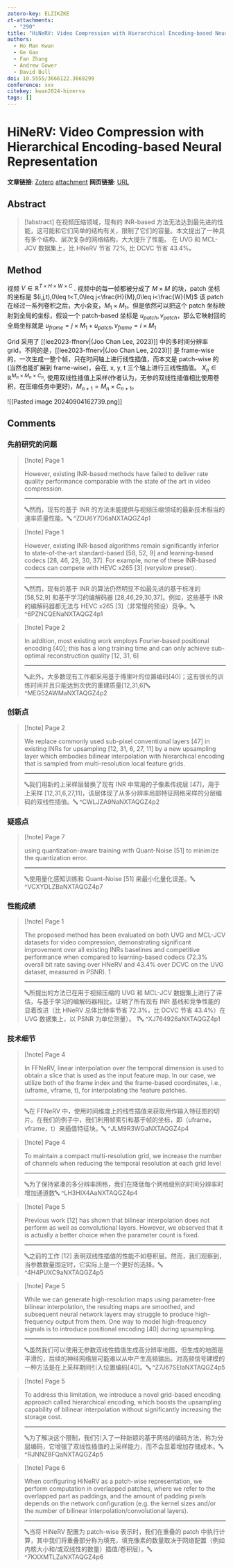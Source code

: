 ```yaml
---
zotero-key: ELZIKZKE
zt-attachments:
  - "290"
title: "HiNeRV: Video Compression with Hierarchical Encoding-based Neural Representation"
authors:
  - Ho Man Kwan
  - Ge Gao
  - Fan Zhang
  - Andrew Gower
  - David Bull
doi: 10.5555/3666122.3669299
conference: xxx
citekey: kwan2024-hinerva
tags: []
---
```

# HiNeRV: Video Compression with Hierarchical Encoding-based Neural Representation

**文章链接**: [Zotero](zotero://select/library/items/ELZIKZKE) [attachment](<file:///home/ilot/Zotero/storage/NXTAQGZ4/Kwan%20%E7%AD%89%20-%202024%20-%20HiNeRV%20Video%20Compression%20with%20Hierarchical%20Encodi.pdf>)
**网页链接**: [URL](http://arxiv.org/abs/2306.09818)
## Abstract

>[!abstract]
>在视频压缩领域，现有的 INR-based 方法无法达到最先进的性能，这可能和它们简单的结构有关，限制了它们的容量。本文提出了一种具有多个结构、层次复杂的网络结构，大大提升了性能。
>在 UVG 和 MCL-JCV 数据集上，比 HNeRV 节省 72%, 比 DCVC 节省 43.4%。

## Method

视频 $V\in \mathbb{R}^{T\times H\times W\times C}$ . 视频中的每一帧都被分成了 $M\times M$ 的块，patch 坐标的坐标是 $(i,j,t),0\leq t<T,0\leq j<\frac{H}{M},0\leq i<\frac{W}{M}$
该 patch在经过一系列卷积之后，大小会变，$M_{1}\times M_{1}$。但是依然可以把这个 patch 坐标映射到全局的坐标，假设一个 patch-based 坐标是 $u_{patch},v_{{patch}}$，那么它映射回的全局坐标就是 $u_{frame}=j\times M_{1}+u_{patch},v_{frame}=i\times M_{1}$


Grid 采用了 [[lee2023-ffnerv|(Joo Chan Lee, 2023)]] 中的多时间分辨率 grid，不同的是，[[lee2023-ffnerv|(Joo Chan Lee, 2023)]]
是 frame-wise 的，一次生成一整个帧，只在时间轴上进行线性插值，而本文是 patch-wise 的 (当然也能扩展到 frame-wise)，会在, x, y, t 三个轴上进行三线性插值。
$X_{n}\in \mathbb{R}^{M_{n}\times M_{n}\times C_{n}}$, 使用双线性插值上采样(作者认为，无参的双线性插值相比使用卷积，在压缩任务中更好)，$M_{{n+1}}=M_{n}\times C_{n+1}$。


![[Pasted image 20240904162739.png]]
## Comments

### 先前研究的问题

> [!note] Page 1
> 
> However, existing INR-based methods have failed to deliver rate quality performance comparable with the state of the art in video compression.
> 
> ---
> 🔤然而，现有的基于 INR 的方法未能提供与视频压缩领域的最新技术相当的速率质量性能。🔤
> ^ZDU6Y7D6aNXTAQGZ4p1

> [!note] Page 1
> 
> However, existing INR-based algorithms remain significantly inferior to state-of-the-art standard-based [58, 52, 9] and learning-based codecs [28, 46, 29, 30, 37]. For example, none of these INR-based codecs can compete with HEVC x265 [3] (veryslow preset).
> 
> ---
> 🔤然而，现有的基于 INR 的算法仍然明显不如最先进的基于标准的 [58,52,9] 和基于学习的编解码器 [28,46,29,30,37]。例如，这些基于 INR 的编解码器都无法与 HEVC x265 [3]（非常慢的预设）竞争。🔤
> ^6PZNCQENaNXTAQGZ4p1

> [!note] Page 2
> 
> In addition, most existing work employs Fourier-based positional encoding [40]; this has a long training time and can only achieve sub-optimal reconstruction quality [12, 31, 6]
> 
> ---
> 🔤此外，大多数现有工作都采用基于傅里叶的位置编码[40]；这有很长的训练时间并且只能达到次优的重建质量[12,31,6]🔤
> ^MEG52AWMaNXTAQGZ4p2

### 创新点

> [!note] Page 2
> 
> We replace commonly used sub-pixel conventional layers [47] in existing INRs for upsampling [12, 31, 6, 27, 11] by a new upsampling layer which embodies bilinear interpolation with hierarchical encoding that is sampled from multi-resolution local feature grids.
> 
> ---
> 🔤我们用新的上采样层替换了现有 INR 中常用的子像素传统层 [47]，用于上采样 [12,31,6,27,11]，该层体现了从多分辨率局部特征网格采样的分层编码的双线性插值。🔤
> ^CWLJZA9NaNXTAQGZ4p2

### 疑惑点

> [!note] Page 7
> 
> using quantization-aware training with Quant-Noise [51] to minimize the quantization error.
> 
> ---
> 🔤使用量化感知训练和 Quant-Noise [51] 来最小化量化误差。🔤
> ^VCXYDLZBaNXTAQGZ4p7

### 性能成绩

> [!note] Page 1
> 
> The proposed method has been evaluated on both UVG and MCL-JCV datasets for video compression, demonstrating significant improvement over all existing INRs baselines and competitive performance when compared to learning-based codecs (72.3% overall bit rate saving over HNeRV and 43.4% over DCVC on the UVG dataset, measured in PSNR). 1
> 
> ---
> 🔤所提出的方法已在用于视频压缩的 UVG 和 MCL-JCV 数据集上进行了评估，与基于学习的编解码器相比，证明了所有现有 INR 基线和竞争性能的显着改进（比 HNeRV 总体比特率节省 72.3%，比 DCVC 节省 43.4%）在 UVG 数据集上，以 PSNR 为单位测量）。 1🔤
> ^XJ764926aNXTAQGZ4p1

### 技术细节

> [!note] Page 4
> 
> In FFNeRV, linear interpolation over the temporal dimension is used to obtain a slice that is used as the input feature map. In our case, we utilize both of the frame index and the frame-based coordinates, i.e., (uframe, vframe, t), for interpolating the feature patches.
> 
> ---
> 🔤在 FFNeRV 中，使用时间维度上的线性插值来获取用作输入特征图的切片。在我们的例子中，我们利用帧索引和基于帧的坐标，即（uframe，vframe，t）来插值特征块。🔤
> ^JLM9R3WGaNXTAQGZ4p4

> [!note] Page 4
> 
> To maintain a compact multi-resolution grid, we increase the number of channels when reducing the temporal resolution at each grid level
> 
> ---
> 🔤为了保持紧凑的多分辨率网格，我们在降低每个网格级别的时间分辨率时增加通道数🔤
> ^LH3HIX4AaNXTAQGZ4p4

> [!note] Page 5
> 
> Previous work [12] has shown that bilinear interpolation does not perform as well as convolutional layers. However, we observed that it is actually a better choice when the parameter count is fixed.
> 
> ---
> 🔤之前的工作 [12] 表明双线性插值的性能不如卷积层。然而，我们观察到，当参数数量固定时，它实际上是一个更好的选择。🔤
> ^4H4PUXC9aNXTAQGZ4p5

> [!note] Page 5
> 
> While we can generate high-resolution maps using parameter-free bilinear interpolation, the resulting maps are smoothed, and subsequent neural network layers may struggle to produce high-frequency output from them. One way to model high-frequency signals is to introduce positional encoding [40] during upsampling.
> 
> ---
> 🔤虽然我们可以使用无参数双线性插值生成高分辨率地图，但生成的地图是平滑的，后续的神经网络层可能难以从中产生高频输出。对高频信号建模的一种方法是在上采样期间引入位置​​编码[40]。🔤
> ^Z7J67SEIaNXTAQGZ4p5

> [!note] Page 5
> 
> To address this limitation, we introduce a novel grid-based encoding approach called hierarchical encoding, which boosts the upsampling capability of bilinear interpolation without significantly increasing the storage cost.
> 
> ---
> 🔤为了解决这个限制，我们引入了一种新颖的基于网格的编码方法，称为分层编码，它增强了双线性插值的上采样能力，而不会显着增加存储成本。🔤
> ^RJNNZ8FQaNXTAQGZ4p5

> [!note] Page 6
> 
> When configuring HiNeRV as a patch-wise representation, we perform computation in overlapped patches, where we refer to the overlapped part as paddings, and the amount of padding pixels depends on the network configuration (e.g. the kernel sizes and/or the number of bilinear interpolation/convolutional layers).
> 
> ---
> 🔤当将 HiNeRV 配置为 patch-wise 表示时，我们在重叠的 patch 中执行计算，其中我们将重叠部分称为填充，填充像素的数量取决于网络配置（例如内核大小和/或双线性的数量）插值/卷积层）。🔤
> ^7KXXMTLZaNXTAQGZ4p6

